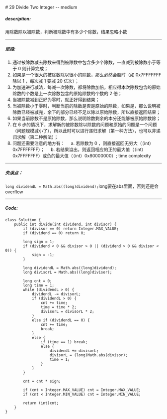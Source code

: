 \# 29 Divide Two Integer -- medium
##### description:
用除数除以被除数，判断被除数中有多少个除数，结果忽略小数
****************
##### 思路:
1. 通过被除数减去除数来得到被除数中包含多少个除数，一直减到被除数小于等于 0 则计算完成；
2. 如果是一个很大的被除数除以很小的除数，那么必然会超时（如 0x7FFFFFFF 除以 1 ，每次减 1 要减 20 亿次）；
3. 为加速进行减法，每减一次除数，都将除数加倍，相应得本次除数包含的原始除数的个数是上一次除数包含的原始除数的个数的 2 倍；
4. 当被除数减到正好为零时，就正好得到结果；
5. 当被除数小于零时，判断当前的除数是否是原始的除数，如果是，那么说明被除数已经被减完，余下的部分已经不足以除以原始除数，所以直接返回结果；
6. 如果当前除数不是原始除数，那么说明除数剩余的本分还能够被原始除数除；
7. 在 6 步的情况下，求解新的被除数除以除数的问题和原始的问题是一个问题（问题规模减小了），所以此时可以进行递归求解（第一种方法），也可以非递归求解（第二种解法）；
8. 问题还需要注意的地方有：
    a. 若除数为 0 ，则直接返回无穷大（（int）0x7FFFFFFF）；
    b. 若结果溢出，则返回相应的正的最大值（（int）0x7FFFFFFF）或负的最大值（（int）0x80000000）;
time complexity
**********
##### 失误点：
`long dividendL = Math.abs((long)dividend);`long要在abs里面，否则还是会overflow
********
##### Code:
```
class Solution {
    public int divide(int dividend, int divisor) {
        if (divisor == 0) return Integer.MAX_VALUE;
        if (dividend == 0) return 0;

        long sign = 1;
        if (dividend < 0 && divisor > 0 || (dividend > 0 && divisor < 0)) {
            sign = -1;
        }

        long dividendL = Math.abs((long)dividend);
        long divisorL = Math.abs((long)divisor);

        long cnt = 0;
        long time = 1;
        while (dividendL > 0) {
            dividendL -= divisorL;
            if (dividendL > 0) {
                cnt += time;
                time = time * 2;
                divisorL = divisorL * 2;
            }
            else if (dividendL == 0) {
                cnt += time;
                break;
            }
            else {
                if (time == 1) break;
                else {
                    dividendL += divisorL;
                    divisorL = (long)Math.abs(divisor);
                    time = 1;
                }               
            }
        }

        cnt = cnt * sign;

        if (cnt > Integer.MAX_VALUE) cnt = Integer.MAX_VALUE;
        if (cnt < Integer.MIN_VALUE) cnt = Integer.MIN_VALUE;

        return (int)cnt;
    }
}
```
